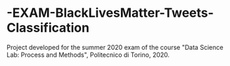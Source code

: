 # -EXAM-BlackLivesMatter-Tweets-Classification
Project developed for the summer 2020 exam of the course "Data Science Lab: Process and Methods", Politecnico di Torino, 2020.
